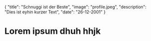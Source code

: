 {
    "title": "Schnuggi ist der Beste",
    "image": "profile.jpeg",
    "description": "Dies ist eyhin kurzer Text",
    "date": "26-12-2001"
}

# Lorem ipsum dhuh hhjk